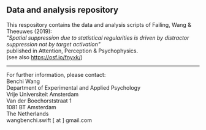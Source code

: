 ## Data and analysis repository

This respository contains the data and analysis scripts of Failing, Wang & Theeuwes (2019): \
*"Spatial suppression due to statistical regularities is driven by distractor suppression not by target activation"* \
published in Attention, Perception & Psychophysics. \
(see also https://osf.io/fnyxk/)

---

For further information, please contact:\
Benchi Wang\
Department of Experimental and Applied Psychology\
Vrije Universiteit Amsterdam\
Van der Boechorststraat 1\
1081 BT Amsterdam\
The Netherlands\
wangbenchi.swift [ at ] gmail.com
